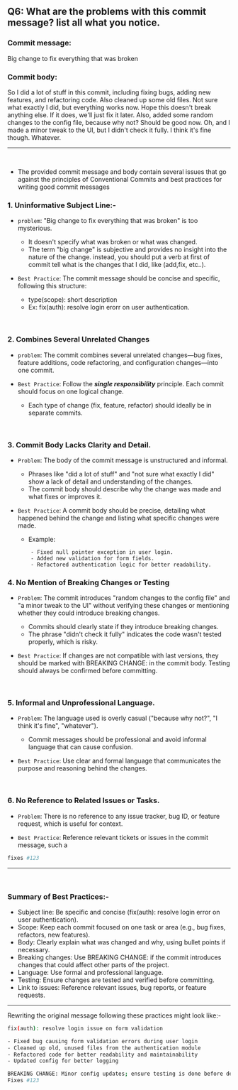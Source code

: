 ## Q6: What are the problems with this commit message? list all what you notice.

### Commit message:
Big change to fix everything that was broken

### Commit body:
So I did a lot of stuff in this commit, including fixing bugs, adding new features, and refactoring code. Also cleaned up some old files. Not sure what exactly I did, but everything works now. Hope this doesn't break anything else. If it does, we'll just fix it later. Also, added some random changes to the config file, because why not? Should be good now. Oh, and I made a minor tweak to the UI, but I didn't check it fully. I think it's fine though. Whatever.

---

<br>

- The provided commit message and body contain several issues that go against the principles of Conventional Commits and best practices for writing good commit messages

### 1. Uninformative Subject Line:-

- `problem`: "Big change to fix everything that was broken" is too mysterious.

    - It doesn't specify what was broken or what was changed.
    - The term "big change" is subjective and provides no insight into the nature of the change. instead, you should put a verb at first of commit tell what is the changes that I did, like (add,fix, etc..).

- `Best Practice`: The commit message should be concise and specific, following this structure:
    - type(scope): short description
    - Ex: fix(auth): resolve login erorr on user authentication.


<br> 

### 2. Combines Several Unrelated Changes

- `problem`: The commit combines several unrelated changes—bug fixes, feature additions, code refactoring, and configuration changes—into one commit.

- `Best Practice`: Follow the ***single responsibility*** principle. Each commit should focus on one logical change.
    - Each type of change (fix, feature, refactor) should ideally be in separate commits.

<br>

### 3. Commit Body Lacks Clarity and Detail.

- `Problem`: The body of the commit message is unstructured and informal.
    - Phrases like "did a lot of stuff" and "not sure what exactly I did" show a lack of detail and understanding of the changes.
    - The commit body should describe why the change was made and what  fixes or improves it.

- `Best Practice`: A commit body should be precise, detailing what happened behind the change and listing what specific changes were made. 
    - Example:
    ```
        - Fixed null pointer exception in user login.
        - Added new validation for form fields.
        - Refactored authentication logic for better readability.
    ```

### 4. No Mention of Breaking Changes or Testing

- `Problem`: The commit introduces "random changes to the config file" and "a minor    tweak to the UI" without verifying these changes or mentioning whether they could introduce breaking changes.
    - Commits should clearly state if they introduce breaking changes.
    - The phrase "didn't check it fully" indicates the code wasn't tested properly, which is risky.

- `Best Practice`: If changes are not compatible with last versions, they should be marked with BREAKING CHANGE: in the commit body. Testing should always be confirmed before committing.

<br>

### 5. Informal and Unprofessional Language.

- `Problem`: The language used is overly casual ("because why not?", "I think it's fine", "whatever").
    - Commit messages should be professional and avoid informal language that can cause confusion.

- `Best Practice`: Use clear and formal language that communicates the purpose and reasoning behind the changes.

<br>

### 6.  No Reference to Related Issues or Tasks.

- `Problem`: There is no reference to any issue tracker, bug ID, or feature request, which is useful for context.

- `Best Practice`: Reference relevant tickets or issues in the commit message, such a
```bash
fixes #123
```

---

<br>

### Summary of Best Practices:-
- Subject line: Be specific and concise (fix(auth): resolve login error on user authentication).
- Scope: Keep each commit focused on one task or area (e.g., bug fixes, refactors, new features).
- Body: Clearly explain what was changed and why, using bullet points if necessary.
- Breaking changes: Use BREAKING CHANGE: if the commit introduces changes that could affect other parts of the project.
- Language: Use formal and professional language.
- Testing: Ensure changes are tested and verified before committing.
- Link to issues: Reference relevant issues, bug reports, or feature requests.

---

Rewriting the original message following these practices might look like:-
```bash
fix(auth): resolve login issue on form validation

- Fixed bug causing form validation errors during user login
- Cleaned up old, unused files from the authentication module
- Refactored code for better readability and maintainability
- Updated config for better logging

BREAKING CHANGE: Minor config updates; ensure testing is done before deploying
Fixes #123

```